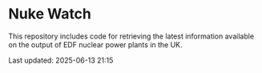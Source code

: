 # Nuke Watch

This repository includes code for retrieving the latest information available on the output of EDF nuclear power plants in the UK.

Last updated: 2025-06-13 21:15